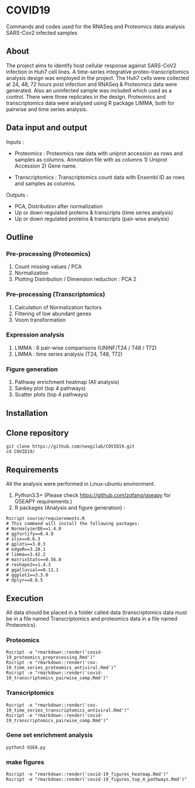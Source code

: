 # COVID19

Commands and codes used for the RNASeq and Proteomics data analysis SARS-Cov2 infected samples

## About

The project aims to identify host cellular response against SARS-CoV2 infection in Huh7 cell lines. A time-series integrative proteo-transcriptomics analysis design was employed in the project. The Huh7 cells were collected at 24, 48, 72 hours post infection and RNASeq & Proteomics data were generated. Also an uninfected sample was included which used as a control. There were three replicates in the design.
Proteomics and transcriptomics data were analysed using R package LIMMA, both for pairwise and time series analysis. 

## Data input and output
Inputs :

- Proteomics : Proteomics raw data with uniprot accession as rows and samples as columns. Annotation file with as columns 1)            Uniprot Accession 2) Gene name.

- Transcriptomics : Transcriptomics count data with Ensembl ID as rows and samples as columns.

Outputs :  
- PCA, Distribution after normalization
- Up or down regulated proteins & transcripts (time series analysis)
- Up or down regulated proteins & transcripts (pair-wise analysis)

## Outline 
### Pre-processing (Proteomics)
1) Count missing values / PCA
2) Normalization
3) Plotting Distribution / Dimension reduction : PCA 2

### Pre-processing (Transcriptomics)
1) Calculation of Normalization factors
2) Filtering of low abundant genes
3) Voom transformation

### Expression analysis
1) LIMMA : 6 pair-wise comparisons (UNINF/T24 / T48 / T72)
2) LIMMA : time series analysis (T24, T48, T72)

### Figure generation
1) Pathway enrichment heatmap (All analysis)
2) Sankey plot (top 4 pathways)
3) Scatter plots (top 4 pathways)


## Installation

## Clone repository
```
git clone https://github.com/neogilab/COVID19.git
cd COVID19/
```

## Requirements
All the analysis were performed in Linux-ubuntu environment.
1. Python3.5+ (Please check https://github.com/zqfang/gseapy for GSEAPY requirements.)
2. R packages (Analysis and figure generation) :

```
Rscript source/requierements.R
# This command will install the following packages:
# NormalyzerDE==1.4.0
# ggfortify==0.4.9
# xlsx==0.6.3
# gplots==3.0.3 
# edgeR==3.28.1
# limma==3.42.2
# matrixStats==0.56.0
# reshape2==1.4.3
# ggalluvial==0.11.1
# ggplot2==3.3.0
# dplyr==0.8.5
```

## Execution

All data should be placed in a folder called data (transcriptomics data must be in a file named Transcriptomics and proteomics data in a file named Proteomics).

### Proteomics 
```
Rscript -e "rmarkdown::render('covid-19_proteomics_preprocessing.Rmd')"
Rscript -e "rmarkdown::render('cov-19_time_series_proteomics_antiviral.Rmd')"
Rscript -e "rmarkdown::render('covid-19_transcriptomics_pairwise_comp.Rmd')"
```

### Transcriptomics
```
Rscript -e "rmarkdown::render('cov-19_time_series_transcriptomics_antiviral.Rmd')"
Rscript -e "rmarkdown::render('covid-19_transcriptomics_pairwise_comp.Rmd')"
```

### Gene set enrichment analysis
```
python3 GSEA.py
```

### make figures
```
Rscript -e "rmarkdown::render('covid-19_figures_heatmap.Rmd')"
Rscript -e "rmarkdown::render('covid-19_figures_top_4_pathways.Rmd')"
```
